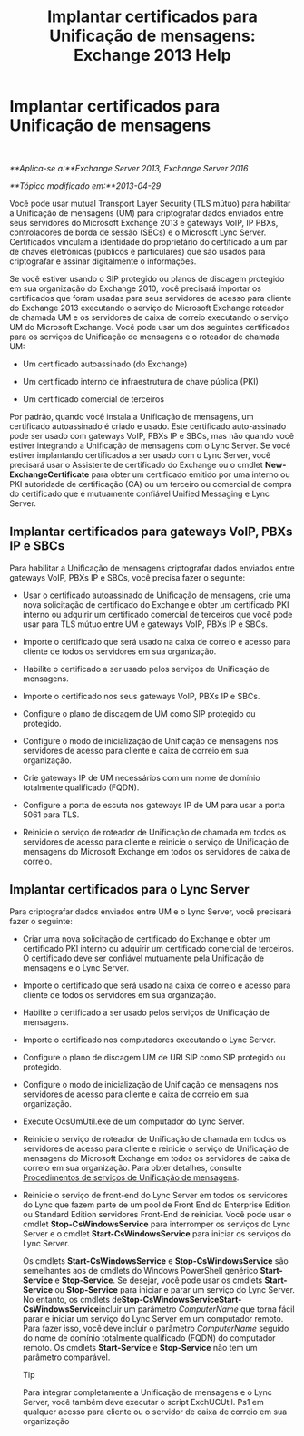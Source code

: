 ﻿---
title: 'Implantar certificados para Unificação de mensagens: Exchange 2013 Help'
TOCTitle: Implantar certificados para Unificação de mensagens
ms:assetid: 95658f6f-eac2-4674-90e7-f2d3f25c5242
ms:mtpsurl: https://technet.microsoft.com/pt-br/library/Ee681661(v=EXCHG.150)
ms:contentKeyID: 52058858
ms.date: 05/22/2018
mtps_version: v=EXCHG.150
ms.translationtype: MT
---

# Implantar certificados para Unificação de mensagens

 

_**Aplica-se a:**Exchange Server 2013, Exchange Server 2016_

_**Tópico modificado em:**2013-04-29_

Você pode usar mutual Transport Layer Security (TLS mútuo) para habilitar a Unificação de mensagens (UM) para criptografar dados enviados entre seus servidores do Microsoft Exchange 2013 e gateways VoIP, IP PBXs, controladores de borda de sessão (SBCs) e o Microsoft Lync Server. Certificados vinculam a identidade do proprietário do certificado a um par de chaves eletrônicas (públicos e particulares) que são usados para criptografar e assinar digitalmente o informações.

Se você estiver usando o SIP protegido ou planos de discagem protegido em sua organização do Exchange 2010, você precisará importar os certificados que foram usadas para seus servidores de acesso para cliente do Exchange 2013 executando o serviço do Microsoft Exchange roteador de chamada UM e os servidores de caixa de correio executando o serviço UM do Microsoft Exchange. Você pode usar um dos seguintes certificados para os serviços de Unificação de mensagens e o roteador de chamada UM:

  - Um certificado autoassinado (do Exchange)

  - Um certificado interno de infraestrutura de chave pública (PKI)

  - Um certificado comercial de terceiros

Por padrão, quando você instala a Unificação de mensagens, um certificado autoassinado é criado e usado. Este certificado auto-assinado pode ser usado com gateways VoIP, PBXs IP e SBCs, mas não quando você estiver integrando a Unificação de mensagens com o Lync Server. Se você estiver implantando certificados a ser usado com o Lync Server, você precisará usar o Assistente de certificado do Exchange ou o cmdlet **New-ExchangeCertificate** para obter um certificado emitido por uma interno ou PKI autoridade de certificação (CA) ou um terceiro ou comercial de compra do certificado que é mutuamente confiável Unified Messaging e Lync Server.

## Implantar certificados para gateways VoIP, PBXs IP e SBCs

Para habilitar a Unificação de mensagens criptografar dados enviados entre gateways VoIP, PBXs IP e SBCs, você precisa fazer o seguinte:

  - Usar o certificado autoassinado de Unificação de mensagens, crie uma nova solicitação de certificado do Exchange e obter um certificado PKI interno ou adquirir um certificado comercial de terceiros que você pode usar para TLS mútuo entre UM e gateways VoIP, PBXs IP e SBCs.

  - Importe o certificado que será usado na caixa de correio e acesso para cliente de todos os servidores em sua organização.

  - Habilite o certificado a ser usado pelos serviços de Unificação de mensagens.

  - Importe o certificado nos seus gateways VoIP, PBXs IP e SBCs.

  - Configure o plano de discagem de UM como SIP protegido ou protegido.

  - Configure o modo de inicialização de Unificação de mensagens nos servidores de acesso para cliente e caixa de correio em sua organização.

  - Crie gateways IP de UM necessários com um nome de domínio totalmente qualificado (FQDN).

  - Configure a porta de escuta nos gateways IP de UM para usar a porta 5061 para TLS.

  - Reinicie o serviço de roteador de Unificação de chamada em todos os servidores de acesso para cliente e reinicie o serviço de Unificação de mensagens do Microsoft Exchange em todos os servidores de caixa de correio.

## Implantar certificados para o Lync Server

Para criptografar dados enviados entre UM e o Lync Server, você precisará fazer o seguinte:

  - Criar uma nova solicitação de certificado do Exchange e obter um certificado PKI interno ou adquirir um certificado comercial de terceiros. O certificado deve ser confiável mutuamente pela Unificação de mensagens e o Lync Server.

  - Importe o certificado que será usado na caixa de correio e acesso para cliente de todos os servidores em sua organização.

  - Habilite o certificado a ser usado pelos serviços de Unificação de mensagens.

  - Importe o certificado nos computadores executando o Lync Server.

  - Configure o plano de discagem UM de URI SIP como SIP protegido ou protegido.

  - Configure o modo de inicialização de Unificação de mensagens nos servidores de acesso para cliente e caixa de correio em sua organização.

  - Execute OcsUmUtil.exe de um computador do Lync Server.

  - Reinicie o serviço de roteador de Unificação de chamada em todos os servidores de acesso para cliente e reinicie o serviço de Unificação de mensagens do Microsoft Exchange em todos os servidores de caixa de correio em sua organização. Para obter detalhes, consulte [Procedimentos de serviços de Unificação de mensagens](um-services-procedures-exchange-2013-help.md).

  - Reinicie o serviço de front-end do Lync Server em todos os servidores do Lync que fazem parte de um pool de Front End do Enterprise Edition ou Standard Edition servidores Front-End de reiniciar. Você pode usar o cmdlet **Stop-CsWindowsService** para interromper os serviços do Lync Server e o cmdlet **Start-CsWindowsService** para iniciar os serviços do Lync Server.
    
    Os cmdlets **Start-CsWindowsService** e **Stop-CsWindowsService** são semelhantes aos de cmdlets do Windows PowerShell genérico **Start-Service** e **Stop-Service**. Se desejar, você pode usar os cmdlets **Start-Service** ou **Stop-Service** para iniciar e parar um serviço do Lync Server. No entanto, os cmdlets de**Stop-CsWindowsServiceStart-CsWindowsService**incluir um parâmetro *ComputerName* que torna fácil parar e iniciar um serviço do Lync Server em um computador remoto. Para fazer isso, você deve incluir o parâmetro *ComputerName* seguido do nome de domínio totalmente qualificado (FQDN) do computador remoto. Os cmdlets **Start-Service** e **Stop-Service** não tem um parâmetro comparável.
    

    > [!TIP]
    > Para integrar completamente a Unificação de mensagens e o Lync Server, você também deve executar o script ExchUCUtil. Ps1 em qualquer acesso para cliente ou o servidor de caixa de correio em sua organização


